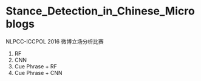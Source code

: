 # Stance_Detection_in_Chinese_Microblogs

NLPCC-ICCPOL 2016 微博立场分析比赛
1. RF
2. CNN
3. Cue Phrase + RF
4. Cue Phrase + CNN
